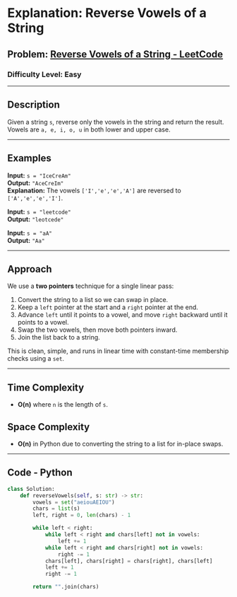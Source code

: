 # **Explanation: Reverse Vowels of a String**

## **Problem:** [Reverse Vowels of a String - LeetCode](https://leetcode.com/problems/reverse-vowels-of-a-string)

### **Difficulty Level:** Easy

---

## **Description**  
Given a string `s`, reverse only the vowels in the string and return the result.  
Vowels are `a, e, i, o, u` in both lower and upper case.

---

## **Examples**

**Input:** `s = "IceCreAm"`  
**Output:** `"AceCreIm"`  
**Explanation:** The vowels `['I','e','e','A']` are reversed to `['A','e','e','I']`.

**Input:** `s = "leetcode"`  
**Output:** `"leotcede"`

**Input:** `s = "aA"`  
**Output:** `"Aa"`

---

## **Approach**

We use a **two pointers** technique for a single linear pass:

1. Convert the string to a list so we can swap in place.
2. Keep a `left` pointer at the start and a `right` pointer at the end.
3. Advance `left` until it points to a vowel, and move `right` backward until it points to a vowel.
4. Swap the two vowels, then move both pointers inward.
5. Join the list back to a string.

This is clean, simple, and runs in linear time with constant-time membership checks using a `set`.

---

## **Time Complexity**
- **O(n)** where `n` is the length of `s`.

## **Space Complexity**
- **O(n)** in Python due to converting the string to a list for in-place swaps.

---

## **Code - Python**

```python
class Solution:
    def reverseVowels(self, s: str) -> str:
        vowels = set("aeiouAEIOU")
        chars = list(s)
        left, right = 0, len(chars) - 1

        while left < right:
            while left < right and chars[left] not in vowels:
                left += 1
            while left < right and chars[right] not in vowels:
                right -= 1
            chars[left], chars[right] = chars[right], chars[left]
            left += 1
            right -= 1

        return "".join(chars)
